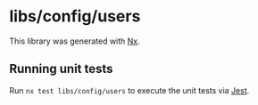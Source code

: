 # libs/config/users

This library was generated with [Nx](https://nx.dev).

## Running unit tests

Run `nx test libs/config/users` to execute the unit tests via [Jest](https://jestjs.io).

